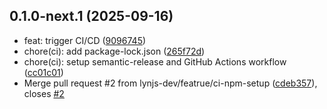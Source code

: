 ## 0.1.0-next.1 (2025-09-16)

* feat: trigger CI/CD ([9096745](https://github.com/lynjs-dev/lynjs/commit/9096745))
* chore(ci): add package-lock.json ([265f72d](https://github.com/lynjs-dev/lynjs/commit/265f72d))
* chore(ci): setup semantic-release and GitHub Actions workflow ([cc01c01](https://github.com/lynjs-dev/lynjs/commit/cc01c01))
* Merge pull request #2 from lynjs-dev/featrue/ci-npm-setup ([cdeb357](https://github.com/lynjs-dev/lynjs/commit/cdeb357)), closes [#2](https://github.com/lynjs-dev/lynjs/issues/2)
